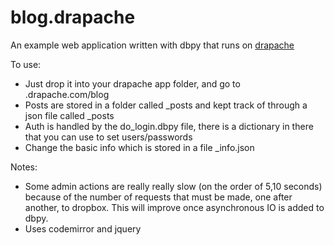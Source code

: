 blog.drapache
===============
An example web application written with dbpy that runs on [drapache](http://github.com/louissobel/drapache)

To use:

- Just drop it into your drapache app folder, and go to <yourhostname>.drapache.com/blog
- Posts are stored in a folder called \_posts and kept track of through a json file called _posts
- Auth is handled by the do\_login.dbpy file, there is a dictionary in there that you can use to set users/passwords
- Change the basic info which is stored in a file \_info.json

Notes:

- Some admin actions are really really slow (on the order of 5,10 seconds) because of the number of requests that
  must be made, one after another, to dropbox. This will improve once asynchronous IO is added to dbpy.
- Uses codemirror and jquery